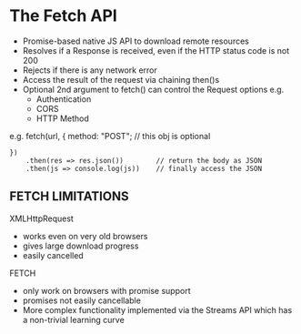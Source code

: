 # The Fetch API
* Promise-based native JS API to download remote resources
* Resolves if a Response is received, even if the HTTP status code is not 200
* Rejects if there is any network error
* Access the result of the request via chaining then()s
* Optional 2nd argument to fetch() can control the Request options e.g. 
    * Authentication
    * CORS
    * HTTP Method

e.g. 
    fetch(url, {
        method: "POST";     // this obj is optional

    })
        .then(res => res.json())        // return the body as JSON
        .then(js => console.log(js))    // finally access the JSON

## FETCH LIMITATIONS
XMLHttpRequest
- works even on very old browsers
- gives large download progress
- easily cancelled

FETCH 
- only work on browsers with promise support 
- promises not easily cancellable 
- More complex functionality implemented via the Streams API which has a non-trivial learning curve